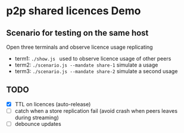 # p2p shared licences Demo

## Scenario for testing on the same host
Open three terminals and observe licence usage replicating

- term1: `./show.js ` used to observe licence usage of other peers
- term2: `./scenario.js --mandate share-1` simulate a usage
- term3: `./scenario.js --mandate share-2` simulate a second usage

## TODO

- [x] TTL on licences (auto-release)
- [ ] catch when a store replication fail (avoid crash when peers leaves during streaming)
- [ ] debounce updates

